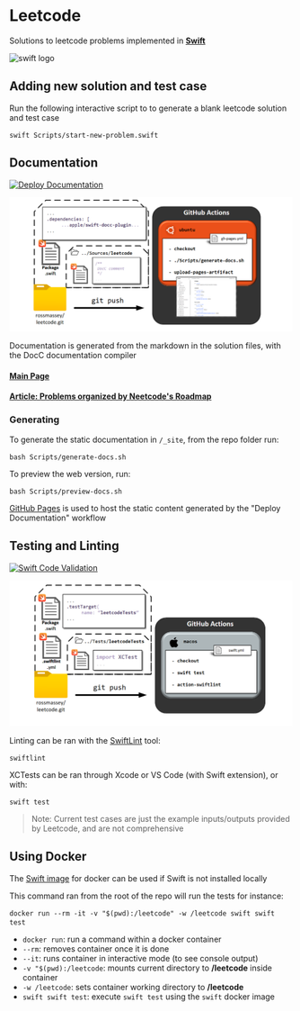 # Leetcode

Solutions to leetcode problems implemented in **[Swift](https://www.swift.org/)**

![swift logo](https://www.swift.org/assets/images/swift.svg)

## Adding new solution and test case

Run the following interactive script to to generate a blank leetcode solution and test case

```
swift Scripts/start-new-problem.swift
```
## Documentation

[![Deploy Documentation](https://github.com/rossmassey/leetcode/actions/workflows/gh-pages.yml/badge.svg)](https://github.com/rossmassey/leetcode/actions/workflows/gh-pages.yml)

![documentation pipeline diagram](Documentation/gh-pages-pipeline.PNG)

Documentation is generated from the markdown in the solution files, with the DocC documentation compiler

#### [Main Page](https://rossmassey.github.io/leetcode/documentation/leetcode/)

#### [Article: Problems organized by Neetcode's Roadmap](https://rossmassey.github.io/leetcode/documentation/leetcode/index)

### Generating

To generate the static documentation in `/_site`, from the repo folder run:

```
bash Scripts/generate-docs.sh
```

To preview the web version, run:

```
bash Scripts/preview-docs.sh
```

[GitHub Pages](https://pages.github.com/) is used to host the static content generated by the "Deploy Documentation" workflow

## Testing and Linting

[![Swift Code Validation](https://github.com/rossmassey/leetcode/actions/workflows/swift.yml/badge.svg)](https://github.com/rossmassey/leetcode/actions/workflows/swift.yml)

![swift code validation pipeline diagram](Documentation/swift-pipeline.PNG)

Linting can be ran with the [SwiftLint](https://github.com/realm/SwiftLint) tool:

```
swiftlint
```

XCTests can be ran through Xcode or VS Code (with Swift extension), or with:

```
swift test
```

> Note: Current test cases are just the example inputs/outputs provided by Leetcode, and are not comprehensive

## Using Docker

The [Swift image](https://github.com/apple/swift-docker) for docker can be used if Swift is not installed locally

This command ran from the root of the repo will run the tests for instance:

```
docker run --rm -it -v "$(pwd):/leetcode" -w /leetcode swift swift test
```
- `docker run`: run a command within a docker container
- `--rm`: removes container once it is done
- `--it`: runs container in interactive mode (to see console output)
- `-v "$(pwd):/leetcode`: mounts current directory to **/leetcode** inside container
- `-w /leetcode`: sets container working directory to **/leetcode**
- `swift swift test`: execute `swift test` using the `swift` docker image
